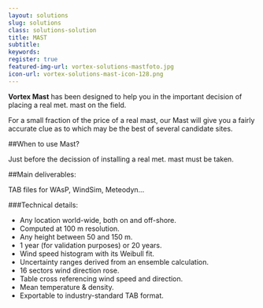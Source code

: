 ```yaml
---
layout: solutions
slug: solutions
class: solutions-solution
title: MAST
subtitle:
keywords: 
register: true
featured-img-url: vortex-solutions-mastfoto.jpg
icon-url: vortex-solutions-mast-icon-128.png
---
```


<p class="lead"><strong>Vortex Mast</strong> has been designed to help you in the important decision of placing a real met. mast on the field.</p>

For a small fraction of the price of a real mast, our Mast will give you a fairly accurate clue as to which may be the best of several candidate sites.

##When to use Mast?

Just before the decission of installing a real met. mast must be taken.

##Main deliverables:

TAB files for WAsP, WindSim, Meteodyn...

###Technical details:

- Any location world-wide, both on and off-shore.
- Computed at 100 m resolution.
- Any height between 50 and 150 m.
- 1 year (for validation purposes) or 20 years.
- Wind speed histogram with its Weibull fit.
- Uncertainty ranges derived from an ensemble calculation.
- 16 sectors wind direction rose.
- Table cross referencing wind speed and direction.
- Mean temperature & density.
- Exportable to industry-standard TAB format.